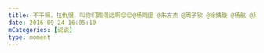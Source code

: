 ```yaml
---
title: 不干嘛，拉仇恨，叫你们跑得远啊😌😌@杨雨宙 @朱方杰 @周子钦 @徐婧璇 @杨航 @周炜成
date: 2016-09-24 16:05:10
mCategories: [说说]
type: moment
---
```


<div id="pics-20160924160510"></div>

<script>
var data = [
    {"link": "2016-09-24_000000.jpeg", "type": "shuoshuo"},
    {"link": "2016-09-24_000001.jpeg", "type": "shuoshuo"}
];
picsRender(data, "pics-20160924160510");
</script>
